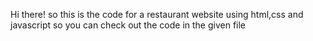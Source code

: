 Hi there!
so this is the code for a restaurant website 
using html,css and javascript
so you can check out the code in the given file 
